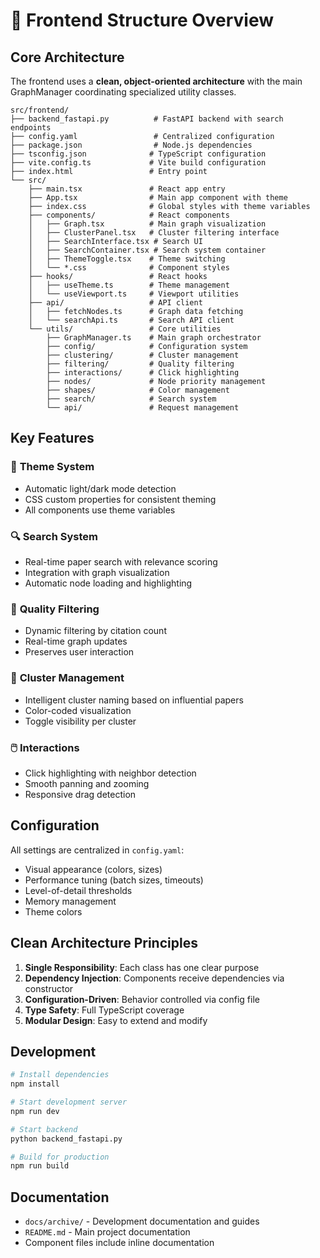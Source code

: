 # 🎯 Frontend Structure Overview

## Core Architecture

The frontend uses a **clean, object-oriented architecture** with the main GraphManager coordinating specialized utility classes.

```
src/frontend/
├── backend_fastapi.py          # FastAPI backend with search endpoints
├── config.yaml                 # Centralized configuration
├── package.json                # Node.js dependencies
├── tsconfig.json              # TypeScript configuration
├── vite.config.ts             # Vite build configuration
├── index.html                 # Entry point
└── src/
    ├── main.tsx               # React app entry
    ├── App.tsx                # Main app component with theme
    ├── index.css              # Global styles with theme variables
    ├── components/            # React components
    │   ├── Graph.tsx          # Main graph visualization
    │   ├── ClusterPanel.tsx   # Cluster filtering interface
    │   ├── SearchInterface.tsx # Search UI
    │   ├── SearchContainer.tsx # Search system container
    │   ├── ThemeToggle.tsx    # Theme switching
    │   └── *.css              # Component styles
    ├── hooks/                 # React hooks
    │   ├── useTheme.ts        # Theme management
    │   └── useViewport.ts     # Viewport utilities
    ├── api/                   # API client
    │   ├── fetchNodes.ts      # Graph data fetching
    │   └── searchApi.ts       # Search API client
    └── utils/                 # Core utilities
        ├── GraphManager.ts    # Main graph orchestrator
        ├── config/            # Configuration system
        ├── clustering/        # Cluster management
        ├── filtering/         # Quality filtering
        ├── interactions/      # Click highlighting
        ├── nodes/             # Node priority management
        ├── shapes/            # Color management
        ├── search/            # Search system
        └── api/               # Request management
```

## Key Features

### 🎨 **Theme System**
- Automatic light/dark mode detection
- CSS custom properties for consistent theming
- All components use theme variables

### 🔍 **Search System**
- Real-time paper search with relevance scoring
- Integration with graph visualization
- Automatic node loading and highlighting

### 🎯 **Quality Filtering**
- Dynamic filtering by citation count
- Real-time graph updates
- Preserves user interaction

### 🎨 **Cluster Management**
- Intelligent cluster naming based on influential papers
- Color-coded visualization
- Toggle visibility per cluster

### 🖱️ **Interactions**
- Click highlighting with neighbor detection
- Smooth panning and zooming
- Responsive drag detection

## Configuration

All settings are centralized in `config.yaml`:
- Visual appearance (colors, sizes)
- Performance tuning (batch sizes, timeouts)
- Level-of-detail thresholds
- Memory management
- Theme colors

## Clean Architecture Principles

1. **Single Responsibility**: Each class has one clear purpose
2. **Dependency Injection**: Components receive dependencies via constructor
3. **Configuration-Driven**: Behavior controlled via config file
4. **Type Safety**: Full TypeScript coverage
5. **Modular Design**: Easy to extend and modify

## Development

```bash
# Install dependencies
npm install

# Start development server
npm run dev

# Start backend
python backend_fastapi.py

# Build for production
npm run build
```

## Documentation

- `docs/archive/` - Development documentation and guides
- `README.md` - Main project documentation
- Component files include inline documentation 